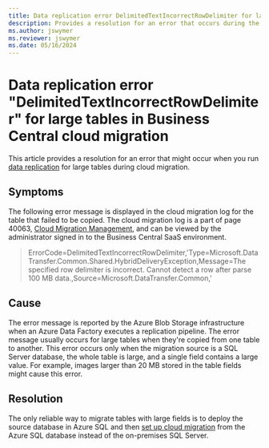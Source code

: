 ```yaml
---
title: Data replication error DelimitedTextIncorrectRowDelimiter for large tables
description: Provides a resolution for an error that occurs during the data replication process for large tables in Business Central cloud migration.
ms.author: jswymer 
ms.reviewer: jswymer 
ms.date: 05/16/2024
---
```

# Data replication error "DelimitedTextIncorrectRowDelimiter" for large tables in Business Central cloud migration

This article provides a resolution for an error that might occur when you run [data replication](/dynamics365/business-central/dev-itpro/administration/migration-data-replication?tabs=largetable) for large tables during cloud migration.

## Symptoms

The following error message is displayed in the cloud migration log for the table that failed to be copied. The cloud migration log is a part of page 40063, [Cloud Migration Management](/dynamics365/business-central/dev-itpro/administration/migration-manage#cloud-migration-management-page), and can be viewed by the administrator signed in to the Business Central SaaS environment.

> ErrorCode=DelimitedTextIncorrectRowDelimiter,'Type=Microsoft.DataTransfer.Common.Shared.HybridDeliveryException,Message=The specified row delimiter is incorrect. Cannot detect a row after parse 100 MB data.,Source=Microsoft.DataTransfer.Common,'

## Cause

The error message is reported by the Azure Blob Storage infrastructure when an Azure Data Factory executes a replication pipeline. The error message usually occurs for large tables when they're copied from one table to another. This error occurs only when the migration source is a SQL Server database, the whole table is large, and a single field contains a large value. For example, images larger than 20 MB stored in the table fields might cause this error.

## Resolution

The only reliable way to migrate tables with large fields is to deploy the source database in Azure SQL and then [set up cloud migration](/dynamics365/business-central/dev-itpro/administration/migration-setup-overview) from the Azure SQL database instead of the on-premises SQL Server.
